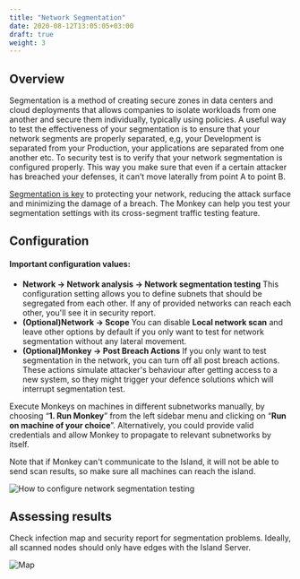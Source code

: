 ```yaml
---
title: "Network Segmentation"
date: 2020-08-12T13:05:05+03:00
draft: true
weight: 3
---
```


## Overview 

Segmentation is a method of creating secure zones in data centers and cloud deployments that allows companies to
 isolate workloads from one another and secure them individually, typically using policies.
 A useful way to test the effectiveness of your segmentation is to ensure that your network segments are
 properly separated, e,g, your Development is separated from your Production, your applications are separated from one
 another etc. To security test is to verify that your network segmentation is configured properly. This way you make
 sure that even if a certain attacker has breached your defenses, it can’t move laterally from point A to point B.

[Segmentation is key](https://www.guardicore.com/use-cases/micro-segmentation/) to protecting your network, reducing 
the attack surface and minimizing the damage of a breach. The Monkey can help you test your segmentation settings with 
its cross-segment traffic testing feature.

## Configuration

#### Important configuration values:

- **Network -> Network analysis -> Network segmentation testing** This configuration setting allows you to define
 subnets that should be segregated from each other. If any of provided networks can reach each other, you'll see it 
 in security report.
- **(Optional)Network -> Scope** You can disable **Local network scan** and leave other options by default if you only want to
 test for network segmentation without any lateral movement.
- **(Optional)Monkey -> Post Breach Actions** If you only want to test segmentation in the network, you can turn off 
all post breach actions. These actions simulate attacker's behaviour after getting access to a new system, so they
 might trigger your defence solutions which will interrupt segmentation test.

Execute Monkeys on machines in different subnetworks manually, by choosing “**1. Run Monkey**” from the left sidebar menu
 and clicking on “**Run on machine of your choice**”. 
 Alternatively, you could provide valid credentials and allow Monkey to propagate to relevant subnetworks by itself. 
 
 Note that if Monkey can't communicate to the Island, it will
 not be able to send scan results, so make sure all machines can reach the island. 

![How to configure network segmentation testing](/images/usage/scenarios/segmentation-config.png "How to configure network segmentation testing")


## Assessing results

Check infection map and security report for segmentation problems. Ideally, all scanned nodes should only have
 edges with the Island Server.

![Map](/images/usage/use-cases/segmentation-map.PNG "Map")

